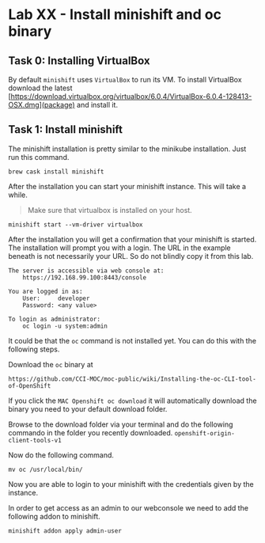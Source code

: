 # Lab XX - Install minishift and oc binary

## Task 0: Installing VirtualBox

By default `minishift` uses `VirtualBox` to run its VM.  To install VirtualBox
download the latest [https://download.virtualbox.org/virtualbox/6.0.4/VirtualBox-6.0.4-128413-OSX.dmg](package)
and install it.

## Task 1: Install minishift

The minishift installation is pretty similar to the minikube installation.
Just run this command.

```
brew cask install minishift
```

After the installation you can start your minishift instance. This will take
a while.
> Make sure that virtualbox is installed on your host.

```
minishift start --vm-driver virtualbox
```

After the installation you will get a confirmation that your minishift is started.
The installation will prompt you with a login. The URL in the example beneath is
not necessarily your URL. So do not blindly copy it from this lab.

```
The server is accessible via web console at:
    https://192.168.99.100:8443/console

You are logged in as:
    User:     developer
    Password: <any value>

To login as administrator:
    oc login -u system:admin
```

It could be that the `oc` command is not installed yet. You can do this with the
following steps.

Download the `oc` binary at

```
https://github.com/CCI-MOC/moc-public/wiki/Installing-the-oc-CLI-tool-of-OpenShift
```

If you click the `MAC Openshift oc download` it will automatically download the
binary you need to your default download folder.

Browse to the download folder via your terminal and do the following commando in
the folder you recently downloaded. `openshift-origin-client-tools-v1`

Now do the following command.

```
mv oc /usr/local/bin/
```

Now you are able to login to your minishift with the credentials given by the
instance.

In order to get access as an admin to our webconsole we need to add the following addon to minishift.

```
minishift addon apply admin-user
```
